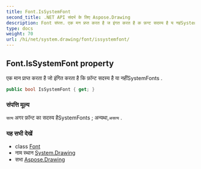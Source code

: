 ```yaml
---
title: Font.IsSystemFont
second_title: .NET API संदर्भ के लिए Aspose.Drawing
description: Font संपत्त. एक मन प्रप्त करत है ज इंगत करत है क फ़न्ट सदस्य है य नहंSystemFonts .
type: docs
weight: 70
url: /hi/net/system.drawing/font/issystemfont/
---
```

## Font.IsSystemFont property

एक मान प्राप्त करता है जो इंगित करता है कि फ़ॉन्ट सदस्य है या नहींSystemFonts .

```csharp
public bool IsSystemFont { get; }
```

### संपत्ति मूल्य

`सत्य` अगर फ़ॉन्ट का सदस्य हैSystemFonts ; अन्यथा,`असत्य` .

### यह सभी देखें

* class [Font](../)
* नाम स्थान [System.Drawing](../../font/)
* सभा [Aspose.Drawing](../../../)



